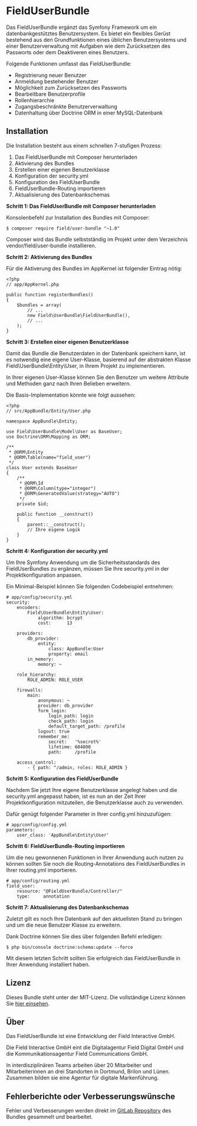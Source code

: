 FieldUserBundle
=============

Das FieldUserBundle ergänzt das Symfony Framework um ein datenbankgestütztes Benutzersystem.
Es bietet ein flexibles Gerüst bestehend aus den Grundfunktionen eines üblichen Benutzersystems und einer Benutzerverwaltung mit Aufgaben wie dem Zurücksetzen des Passworts oder dem Deaktiveren eines Benutzers.

Folgende Funktionen umfasst das FieldUserBundle:

- Registrierung neuer Benutzer
- Anmeldung bestehender Benutzer
- Möglichkeit zum Zurücksetzen des Passworts
- Bearbeitbare Benutzerprofile
- Rollenhierarchie
- Zugangsbeschränkte Benutzerverwaltung
- Datenhaltung über Doctrine ORM in einer MySQL-Datenbank

Installation
------------

Die Installation besteht aus einem schnellen 7-stufigen Prozess:

1.    Das FieldUserBundle mit Composer herunterladen
2.    Aktivierung des Bundles
3.    Erstellen einer eigenen Benutzerklasse
4.    Konfiguration der security.yml
5.    Konfiguration des FieldUserBundle
6.    FieldUserBundle-Routing importieren
7.    Aktualisierung des Datenbankschemas

**Schritt 1: Das FieldUserBundle mit Composer herunterladen**

Konsolenbefehl zur Installation des Bundles mit Composer:

```
$ composer require field/user-bundle "~1.0"
```

Composer wird das Bundle selbstständig im Projekt unter dem Verzeichnis vendor/field/user-bundle installieren.

**Schritt 2: Aktivierung des Bundles**

Für die Aktiverung des Bundles im AppKernel ist folgender Eintrag nötig:

```
<?php
// app/AppKernel.php

public function registerBundles()
{
    $bundles = array(
        // ...
        new Field\UserBundle\FieldUserBundle(),
        // ...
    );
}
```

**Schritt 3: Erstellen einer eigenen Benutzerklasse**

Damit das Bundle die Benutzerdaten in der Datenbank speichern kann, ist es notwendig eine eigene User-Klasse, basierend auf der abstrakten Klasse Field\UserBundle\Entity\User, in Ihrem Projekt zu implementieren.

In Ihrer eigenen User-Klasse können Sie den Benutzer um weitere Attribute und Methoden ganz nach Ihren Belieben erweitern.

Die Basis-Implementation könnte wie folgt aussehen:
 
```
<?php
// src/AppBundle/Entity/User.php

namespace AppBundle\Entity;

use Field\UserBundle\Model\User as BaseUser;
use Doctrine\ORM\Mapping as ORM;

/**
 * @ORM\Entity
 * @ORM\Table(name="field_user")
 */
class User extends BaseUser
{
    /**
     * @ORM\Id
     * @ORM\Column(type="integer")
     * @ORM\GeneratedValue(strategy="AUTO")
     */
    private $id;

    public function __construct()
    {
        parent::__construct();
        // Ihre eigene Logik
    }
}
```

**Schritt 4: Konfiguration der security.yml**

Um Ihre Symfony Anwendung um die Sicherheitsstandards des FieldUserBundles zu ergänzen, müssen Sie Ihre security.yml in der Projektkonfiguration anpassen.

Ein Minimal-Beispiel können Sie folgenden Codebeispiel entnehmen:

```
# app/config/security.yml
security:
    encoders:
        Field\UserBundle\Entity\User:
            algorithm: bcrypt
            cost:      13

    providers:
        db_provider:
            entity:
                class: AppBundle:User
                property: email
        in_memory:
            memory: ~

    role_hierarchy:
        ROLE_ADMIN: ROLE_USER

    firewalls:
        main:
            anonymous: ~
            provider: db_provider
            form_login:
                login_path: login
                check_path: login
                default_target_path: /profile
            logout: true
            remember_me:
                secret:   '%secret%'
                lifetime: 604800
                path:     /profile

    access_control:
        - { path: ^/admin, roles: ROLE_ADMIN }
```

**Schritt 5: Konfiguration des FieldUserBundle**

Nachdem Sie jetzt Ihre eigene Benutzerklasse angelegt haben und die security.yml angepasst haben, ist es nun an der Zeit Ihrer Projektkonfiguration mitzuteilen, die Benutzerklasse auch zu verwenden.

Dafür genügt folgender Parameter in Ihrer config.yml hinzuzufügen:

```
# app/config/config.yml
parameters:
    user_class: 'AppBundle\Entity\User'
```

**Schritt 6: FieldUserBundle-Routing importieren**

Um die neu gewonnenen Funktionen in Ihrer Anwendung auch nutzen zu können sollten Sie noch die Routing-Annotations des FieldUserBundles in Ihrer routing.yml importieren.

```
# app/config/routing.yml
field_user:
    resource: "@FieldUserBundle/Controller/"
    type:     annotation
```

**Schritt 7: Aktualisierung des Datenbankschemas**
 
Zuletzt gilt es noch Ihre Datenbank auf den aktuellsten Stand zu bringen und um die neue Benutzer Klasse zu erweitern.

Dank Doctrine können Sie dies über folgenden Befehl erledigen:

```
$ php bin/console doctrine:schema:update --force
```

Mit diesem letzten Schritt sollten Sie erfolgreich das FieldUserBundle in Ihrer Anwendung installiert haben.

Lizenz
-------

Dieses Bundle steht unter der MIT-Lizenz. Die vollständige Lizenz können Sie [hier einsehen](LICENSE).

Über
-----

Das FieldUserBundle ist eine Entwicklung der Field Interactive GmbH.

Die Field Interactive GmbH eint die Digitalagentur Field Digital GmbH und die Kommunikationsagentur Field Communications GmbH.

In interdisziplinären Teams arbeiten über 20 Mitarbeiter und Mitarbeiterinnen an drei Standorten in Dortmund, Brilon und Lünen.
Zusammen bilden sie eine Agentur für digitale Markenführung.

Fehlerberichte oder Verbesserungswünsche
-----------------------------------------

Fehler und Verbesserungen werden direkt im [GitLab Repository](https://gitlab.com/myboom/userbundle/issues) des Bundles gesammelt und bearbeitet.